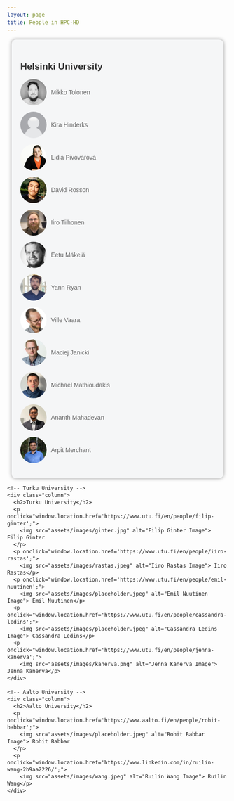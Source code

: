 ```yaml
---
layout: page
title: People in HPC-HD
---
```



<html lang="en">

<head>
  <meta charset="UTF-8">
  <meta name="viewport" content="width=device-width, initial-scale=1.0">
  <title>People Page</title>
  <style>
    body {
      font-family: Arial, sans-serif;
      margin: 0;
    }

    .container_people {
      display: flex;
      justify-content: space-between;
      flex-wrap: wrap;
    }

    .column {
      flex: 1;
      background-color: #f5f6f7;
      border-radius: 10px;
      box-shadow: 0 0px 8px rgba(0, 0, 0, 0.4);
      padding: 20px;
      margin: 10px;
    }

    h2 {
      color: #333;
    }

    .container_people p {
      color: #666;
      cursor: pointer;
      display: flex;
      align-items: center;
    }

    img {
      width: 60px; /* Set a fixed width for the images */
      height: 60px; /* Set a fixed height for the images */
      object-fit: cover; /* Maintain aspect ratio and cover the container_people */
      border-radius: 50%; /* Make the images circular */
      margin-right: 10px; /* Add some spacing between the image and text */
    }
  </style>
</head>

<body>


  <div class="container_people">
    <!-- Helsinki University -->
    <div class="column">
      <h2>Helsinki University</h2>
      <p onclick="window.location.href='https://researchportal.helsinki.fi/en/persons/mikko-tolonen';">
        <img src="assets/images/tolonen.jpg" alt="Mikko Tolonen Image"> Mikko Tolonen
      </p>
      <p onclick="window.location.href='https://researchportal.helsinki.fi/en/persons/kira-sophie-hinderks';"> 
        <img src="assets/images/placeholder.jpeg" alt="Placeholder Image"> Kira Hinderks</p>
      <p onclick="window.location.href='https://researchportal.helsinki.fi/en/persons/lidia-pivovarova';"> 
        <img src="assets/images/lidia.png" alt="Lidia Pivovarova Image"> Lidia Pivovarova</p>
      <p onclick="window.location.href='https://www.helsinki.fi/en/about-us/people/people-finder/david-rosson-9471528';"> 
        <img src="assets/images/rosson.jpg" alt="David Rosson Image"> David Rosson</p>
      <p onclick="window.location.href='https://researchportal.helsinki.fi/fi/persons/iiro-lassi-ilmari-tiihonen';">
        <img src="assets/images/tiihonen.jpeg" alt="Iiro Tiihonen Image"> Iiro Tiihonen</p>
      <p onclick="window.location.href='https://blogs.helsinki.fi/jiemakel/';"> 
        <img src="assets/images/eetu-medium.png" alt="Eetu Mäkelä Image"> Eetu Mäkelä</p>
      <p onclick="window.location.href='https://www.universiteitleiden.nl/en/staffmembers/yann-ryan#tab-1';"> 
        <img src="assets/images/yann_ryan.png" alt="Yann Ryan Image"> Yann Ryan</p>
      <p onclick="window.location.href='https://researchportal.helsinki.fi/en/persons/ville-vaara';"> 
        <img src="assets/images/vaara.jpg" alt="Ville Vaara Image"> Ville Vaara</p>
      <p onclick="window.location.href='https://researchportal.helsinki.fi/en/persons/maciej-michal-janicki';"> 
        <img src="assets/images/janicki.jpg" alt="Maciej Janicki Image"> Maciej Janicki</p>
      <p onclick="window.location.href='https://researchportal.helsinki.fi/en/persons/michael-mathioudakis';"> 
        <img src="assets/images/mathioudakis.jpeg" alt="Michael Mathioudakis Image"> Michael Mathioudakis</p>
      <p onclick="window.location.href='https://researchportal.helsinki.fi/en/persons/ananth-mahadevan';"> 
        <img src="assets/images/mahadevan.jpeg" alt="Ananth Mahadevan Image"> Ananth Mahadevan</p>
      <p onclick="window.location.href='https://researchportal.helsinki.fi/en/persons/arpit-merchant';"> 
        <img src="assets/images/Merchant.jpg" alt="Arpit Merchant Image"> Arpit Merchant</p>
    </div>

    <!-- Turku University -->
    <div class="column">
      <h2>Turku University</h2>
      <p onclick="window.location.href='https://www.utu.fi/en/people/filip-ginter';">
        <img src="assets/images/ginter.jpg" alt="Filip Ginter Image"> Filip Ginter
      </p>
      <p onclick="window.location.href='https://www.utu.fi/en/people/iiro-rastas';"> 
        <img src="assets/images/rastas.jpeg" alt="Iiro Rastas Image"> Iiro Rastas</p>
      <p onclick="window.location.href='https://www.utu.fi/en/people/emil-nuutinen';"> 
        <img src="assets/images/placeholder.jpeg" alt="Emil Nuutinen Image"> Emil Nuutinen</p>
      <p onclick="window.location.href='https://www.utu.fi/en/people/cassandra-ledins';"> 
        <img src="assets/images/placeholder.jpeg" alt="Cassandra Ledins Image"> Cassandra Ledins</p>
      <p onclick="window.location.href='https://www.utu.fi/en/people/jenna-kanerva';"> 
        <img src="assets/images/kanerva.png" alt="Jenna Kanerva Image"> Jenna Kanerva</p>
    </div>

    <!-- Aalto University -->
    <div class="column">
      <h2>Aalto University</h2>
      <p onclick="window.location.href='https://www.aalto.fi/en/people/rohit-babbar';">
        <img src="assets/images/placeholder.jpeg" alt="Rohit Babbar Image"> Rohit Babbar
      </p>
      <p onclick="window.location.href='https://www.linkedin.com/in/ruilin-wang-2b9aa2226/';"> 
        <img src="assets/images/wang.jpeg" alt="Ruilin Wang Image"> Ruilin Wang</p>
    </div>
  </div>
</body>

</html>
